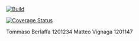 [![Build](https://github.com/TommasoBerlaffa/Negozio2/actions/workflows/maven.yml/badge.svg)](https://github.com/TommasoBerlaffa/Negozio2/actions/workflows/maven.yml)


[![Coverage Status](https://coveralls.io/repos/github/TommasoBerlaffa/Negozio2/badge.svg)](https://coveralls.io/github/TommasoBerlaffa/Negozio2)


Tommaso Berlaffa 1201234
Matteo Vignaga 1201147

    
